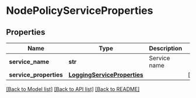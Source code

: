 # NodePolicyServiceProperties

## Properties
Name | Type | Description | Notes
------------ | ------------- | ------------- | -------------
**service_name** | **str** | Service name | 
**service_properties** | [**LoggingServiceProperties**](LoggingServiceProperties.md) |  | [optional] 

[[Back to Model list]](../README.md#documentation-for-models) [[Back to API list]](../README.md#documentation-for-api-endpoints) [[Back to README]](../README.md)

